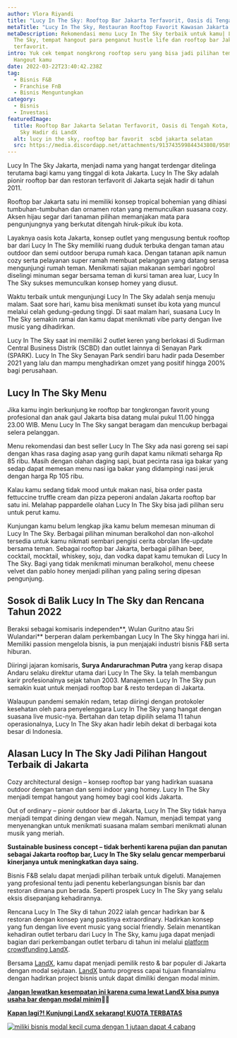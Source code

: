 ```yaml
---
author: Vlora Riyandi
title: "Lucy In The Sky: Rooftop Bar Jakarta Terfavorit, Oasis di Tengah Kota"
metaTitle: "Lucy In The Sky, Restauran Rooftop Favorit Kawasan Jakarta "
metaDescription: Rekomendasi menu Lucy In The Sky terbaik untuk kamu| Lucy in
  The Sky, tempat hangout para penganut hustle life dan rooftop bar Jakarta
  terfavorit.
intro: Yuk cek tempat nongkrong rooftop seru yang bisa jadi pilihan tempat
  Hangout kamu
date: 2022-03-22T23:40:42.238Z
tag:
  - Bisnis F&B
  - Franchise FnB
  - Bisnis Menguntungkan
category:
  - Bisnis
  - Investasi
featuredImage:
  title: Rooftop Bar Jakarta Selatan Terfavorit, Oasis di Tengah Kota, Lucy In The
    Sky Hadir di LandX
  alt: lucy in the sky, rooftop bar favorit  scbd jakarta selatan
  src: https://media.discordapp.net/attachments/913743599844343808/958978088333611038/LandX_Lucy-in-the-Sky-Ads_1080-x-565px_01.webp?width=1048&height=548
---
```

Lucy In The Sky Jakarta, menjadi nama yang hangat terdengar ditelinga terutama bagi kamu yang tinggal di kota Jakarta. Lucy In The Sky adalah pionir rooftop bar dan restoran terfavorit di Jakarta sejak hadir di tahun 2011.

Rooftop bar Jakarta satu ini memiliki konsep tropical bohemian yang dihiasi tumbuhan-tumbuhan dan ornamen rotan yang memunculkan suasana cozy. Aksen hijau segar dari tanaman pilihan memanjakan mata para pengunjungnya yang berkutat ditengah hiruk-pikuk ibu kota.

Layaknya oasis kota Jakarta, konsep outlet yang mengusung bentuk rooftop bar dari Lucy In The Sky memiliki ruang duduk terbuka dengan taman atau outdoor dan semi outdoor berupa rumah kaca. Dengan tatanan apik namun cozy serta pelayanan super ramah membuat pelanggan yang datang serasa mengunjungi rumah teman. Menikmati sajian makanan sembari ngobrol diselingi minuman segar bersama teman di kursi taman area luar, Lucy In The Sky sukses memunculkan konsep homey yang diusut.

Waktu terbaik untuk mengunjungi Lucy In The Sky adalah senja menuju malam. Saat sore hari, kamu bisa menikmati sunset ibu kota yang muncul melalui celah gedung-gedung tinggi. Di saat malam hari, suasana Lucy In The Sky semakin ramai dan kamu dapat menikmati vibe party dengan live music yang dihadirkan.

Lucy In The Sky saat ini memiliki 2 outlet keren yang berlokasi di Sudirman Central Business Distrik (SCBD) dan outlet lainnya di Senayan Park (SPARK). Lucy In The Sky Senayan Park sendiri baru hadir pada Desember 2021 yang lalu dan mampu menghadirkan omzet yang positif hingga 200% bagi perusahaan.

## Lucy In The Sky Menu

Jika kamu ingin berkunjung ke rooftop bar tongkrongan favorit young profesional dan anak gaul Jakarta bisa datang mulai pukul 11.00 hingga 23.00 WIB. Menu Lucy In The Sky sangat beragam dan mencukup berbagai selera pelanggan. 

Menu rekomendasi dan best seller Lucy In The Sky ada nasi goreng sei sapi dengan khas rasa daging asap yang gurih dapat kamu nikmati seharga Rp 85 ribu. Masih dengan olahan daging sapi, buat pecinta rasa iga bakar yang sedap dapat memesan menu nasi iga bakar yang didampingi nasi jeruk dengan harga Rp 105 ribu.

Kalau kamu sedang tidak mood untuk makan nasi, bisa order pasta fettuccine truffle cream dan pizza peperoni andalan Jakarta rooftop bar satu ini. Melahap pappardelle olahan Lucy In The Sky bisa jadi pilihan seru untuk perut kamu.

Kunjungan kamu belum lengkap jika kamu belum memesan minuman di Lucy In The Sky. Berbagai pilihan minuman beralkohol dan non-alkohol tersedia untuk kamu nikmati sembari pengisi cerita obrolan life-update bersama teman. 
Sebagai rooftop bar Jakarta, berbagai pilihan beer, cocktail, mocktail, whiskey, soju, dan vodka dapat kamu temukan di Lucy In The Sky. Bagi yang tidak menikmati minuman beralkohol, menu cheese velvet dan pablo honey menjadi pilihan yang paling sering dipesan pengunjung. 

## Sosok di Balik Lucy In The Sky dan Rencana Tahun 2022

Beraksi sebagai komisaris independen**, Wulan Guritno atau Sri Wulandari** berperan dalam perkembangan Lucy In The Sky hingga hari ini. Memiliki passion mengelola bisnis, ia pun menjajaki industri bisnis F&B serta hiburan.

Diiringi jajaran komisaris, **Surya Andarurachman Putra** yang kerap disapa Andaru selaku direktur utama dari Lucy In The Sky. Ia telah membangun karir profesionalnya sejak tahun 2003. Manajemen Lucy In The Sky pun semakin kuat untuk menjadi rooftop bar & resto terdepan di Jakarta.

Walaupun pandemi semakin redam, tetap diiringi dengan protokoler kesehatan oleh para penyelenggara Lucy In The Sky yang hangat dengan suasana live music-nya. Bertahan dan tetap dipilih selama 11 tahun operasionalnya, Lucy In The Sky akan hadir lebih dekat di berbagai kota besar di Indonesia.

## Alasan Lucy In The Sky Jadi Pilihan Hangout Terbaik di Jakarta

Cozy architectural design – konsep rooftop bar yang hadirkan suasana outdoor dengan taman dan semi indoor yang homey. Lucy In The Sky menjadi tempat hangout yang homey bagi cool kids Jakarta.

Out of ordinary – pionir outdoor bar di Jakarta, Lucy In The Sky tidak hanya menjadi tempat dining dengan view megah. Namun, menjadi tempat yang menyenangkan untuk menikmati suasana malam sembari menikmati alunan musik yang meriah.

**Sustainable business concept – tidak berhenti karena pujian dan panutan sebagai Jakarta rooftop bar, Lucy In The Sky selalu gencar memperbarui kinerjanya untuk meningkatkan daya saing.**

Bisnis F&B selalu dapat menjadi pilihan terbaik untuk digeluti. Manajemen yang profesional tentu jadi penentu keberlangsungan bisnis bar dan restoran dimana pun berada. Seperti prospek Lucy In The Sky yang selalu eksis disepanjang kehadirannya.

Rencana Lucy In The Sky di tahun 2022 ialah gencar hadirkan bar & restoran dengan konsep yang pastinya extraordinary. Hadirkan konsep yang fun dengan live event music yang social friendly. Selain menantikan kehadiran outlet terbaru dari Lucy In The Sky, kamu juga dapat menjadi bagian dari perkembangan outlet terbaru di tahun ini melalui [platform crowdfunding LandX](https://landx.id/project/?utm_source=Blog&utm_medium=organic+keyword&utm_campaign=blog&utm_id=Blog).

Bersama [LandX](https://landx.id/project/?utm_source=Blog&utm_medium=organic+keyword&utm_campaign=blog&utm_id=Blog), kamu dapat menjadi pemilik resto & bar populer di Jakarta dengan modal sejutaan. [LandX](https://landx.id/project/?utm_source=Blog&utm_medium=organic+keyword&utm_campaign=blog&utm_id=Blog) bantu progress capai tujuan finansialmu dengan hadirkan project bisnis untuk dapat dimiliki dengan modal minim.

**[Jangan lewatkan kesempatan ini karena cuma lewat LandX bisa punya usaha bar dengan modal minim](https://landx.id/project/?utm_source=Blog&utm_medium=organic+keyword&utm_campaign=blog&utm_id=Blog)🎉😎** 

**[Kapan lagi?! Kunjungi LandX sekarang! KUOTA TERBATAS](https://landx.id/project/?utm_source=Blog&utm_medium=organic+keyword&utm_campaign=blog&utm_id=Blog)**

[![miliki bisnis modal kecil cuma dengan 1 jutaan dapat 4 cabang ](https://media.discordapp.net/attachments/913743599844343808/958978088333611038/LandX_Lucy-in-the-Sky-Ads_1080-x-565px_01.webp?width=1048&height=548)](https://landx.id/project/?utm_source=Blog&utm_medium=organic+keyword&utm_campaign=blog&utm_id=Blog)